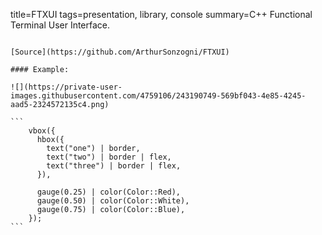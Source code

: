 title=FTXUI
tags=presentation, library, console
summary=C++ Functional Terminal User Interface.
~~~~~~

[Source](https://github.com/ArthurSonzogni/FTXUI)

#### Example:

![](https://private-user-images.githubusercontent.com/4759106/243190749-569bf043-4e85-4245-aad5-2324572135c4.png)

```
    vbox({
      hbox({
        text("one") | border,
        text("two") | border | flex,
        text("three") | border | flex,
      }),

      gauge(0.25) | color(Color::Red),
      gauge(0.50) | color(Color::White),
      gauge(0.75) | color(Color::Blue),
    });
```
